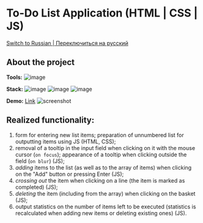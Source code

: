 # To-Do List Application (HTML | CSS | JS)

[Switch to Russian | Переключиться на русский](./readme-ru.md)

## About the project

**Tools:** 
![image](https://img.shields.io/badge/VSCode-0078D4?style=for-the-badge&logo=visual%20studio%20code&logoColor=white "Visual Studio Code")

**Stack:** 
![image](https://img.shields.io/badge/HTML5-E34F26?style=for-the-badge&logo=html5&logoColor=white "HTML") 
![image](https://img.shields.io/badge/CSS3-1572B6?style=for-the-badge&logo=css3&logoColor=white "CSS") 
![image](https://img.shields.io/badge/JavaScript-323330?style=for-the-badge&logo=javascript&logoColor=F7DF1E "JS") 

**Demo:** [Link](https://the-all-spark.github.io/to-do-list-app/) 
![screenshot](./assets/app-screenshot.jpg "App screenshot")

## Realized functionality:
1. form for entering new list items; preparation of unnumbered list for outputting items using JS (HTML, CSS);
2. removal of a tooltip in the input field when clicking on it with the mouse cursor (`on focus`); appearance of a tooltip when clicking outside the field (`on blur`) (JS);
3. _adding_ items to the list (as well as to the array of items) when clicking on the "Add" button or pressing Enter (JS);
4. _crossing out_ the item when clicking on a line (the item is marked as completed) (JS);
5. _deleting_ the item (including from the array) when clicking on the basket (JS);
6. output statistics on the number of items left to be executed (statistics is recalculated when adding new items or deleting existing ones) (JS).